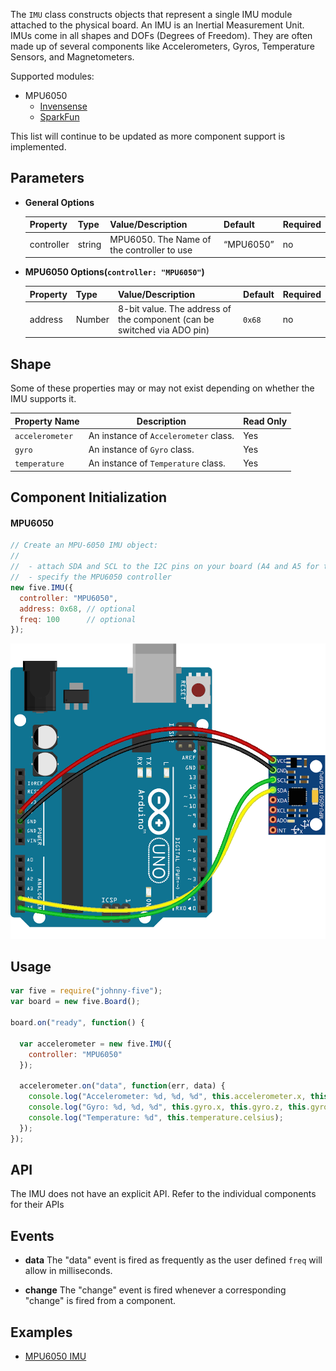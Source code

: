The `IMU` class constructs objects that represent a single IMU module attached to the physical board.  An IMU is an Inertial Measurement Unit.  IMUs come in all shapes and DOFs (Degrees of Freedom).  They are often made up of several components like Accelerometers, Gyros, Temperature Sensors, and Magnetometers.

Supported modules: 

- MPU6050
  - [Invensense](http://www.invensense.com/products/motion-tracking/6-axis/mpu-6050/)
  - [SparkFun](https://www.sparkfun.com/products/11028)

This list will continue to be updated as more component support is implemented.

## Parameters

- **General Options**

  | Property | Type   | Value/Description                                  | Default   | Required |
  |---------------|--------|-----------|-------------------------------------|-----------|
  | controller    | string | MPU6050. The Name of the controller to use            | “MPU6050” | no       |

- **MPU6050 Options(`controller: "MPU6050"`)** 

  | Property | Type   | Value/Description                                                | Default | Required |
  |---------------|--------|-------------|-------------------------------------|----------|
  | address       | Number | 8-bit value. The address of the component (can be switched via ADO pin) | `0x68`    | no       |


## Shape 
Some of these properties may or may not exist depending on whether the IMU supports it.

| Property Name | Description | Read Only |
|---------------| ----------- | ----------|
| `accelerometer` | An instance of `Accelerometer` class. | Yes |
| `gyro` | An instance of `Gyro` class. | Yes |
| `temperature` | An instance of `Temperature` class. | Yes |

## Component Initialization

#### MPU6050

```js
// Create an MPU-6050 IMU object:
//
//  - attach SDA and SCL to the I2C pins on your board (A4 and A5 for the Uno)
//  - specify the MPU6050 controller
new five.IMU({
  controller: "MPU6050",
  address: 0x68, // optional
  freq: 100      // optional
});
```


![imu-mpu6050.png](https://raw.githubusercontent.com/rwaldron/johnny-five/master/docs/breadboard/imu-mpu6050.png)   


## Usage

```js
var five = require("johnny-five");
var board = new five.Board();

board.on("ready", function() {

  var accelerometer = new five.IMU({
    controller: "MPU6050"
  });

  accelerometer.on("data", function(err, data) {
    console.log("Accelerometer: %d, %d, %d", this.accelerometer.x, this.accelerometer.z, this.accelerometer.z);
    console.log("Gyro: %d, %d, %d", this.gyro.x, this.gyro.z, this.gyro.z);
    console.log("Temperature: %d", this.temperature.celsius);
  });
});
```

## API

The IMU does not have an explicit API.  Refer to the individual components for their APIs

## Events

- **data** The "data" event is fired as frequently as the user defined `freq` will allow in milliseconds.

- **change** The "change" event is fired whenever a corresponding "change" is fired from a component.

<!--remove-start-->

## Examples

- [MPU6050 IMU](https://github.com/rwaldron/johnny-five/blob/master/docs/imu-mpu6050.md)

<!--remove-end-->